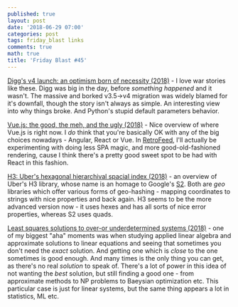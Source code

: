 ```yaml
---
published: true
layout: post
date: '2018-06-29 07:00'
categories: post
tags: friday_blast links
comments: true
math: true
title: 'Friday Blast #45'
---
```


[Digg's v4 launch: an optimism born of necessity (2018)](https://lethain.com//digg-v4/) - I love war stories like these. Digg was big in the day, before _something happened_ and it wasn't. The massive and borked v3.5->v4 migration was widely blamed for it's downfall, though the story isn't always as simple. An interesting view into why things broke. And Python's stupid default parameters behavior.

[Vue.js: the good, the meh, and the ugly (2018)](https://medium.com/@Pier/vue-js-the-good-the-meh-and-the-ugly-82800bbe6684) - Nice overview of where Vue.js is right now. I _do_ think that you're basically OK with any of the big choices nowadays - Angular, React or Vue. In [RetroFeed](https://horia141.com/retrofeed.html), I'll actually be experimenting with doing less SPA magic, and more good-old-fashioned rendering, cause I think there's a pretty good sweet spot to be had with React in this fashion.

[H3: Uber's hexagonal hierarchival spacial index (2018)](https://eng.uber.com/h3/) - an overview of Uber's H3 library, whose name is an homage to Google's [S2](http://s2geometry.io/). Both are _geo_ libraries which offer various forms of geo-hashing - mapping coordinates to strings with nice properties and back again. H3 seems to be the more advanced version now - it uses hexes and has all sorts of nice error properties, whereas S2 uses quads.

[Least squares solutions to over-or underdetermined systems (2018)](https://www.johndcook.com/blog/2018/05/06/least-squares/) - one of my biggest "aha" moments was when studying applied linear algebra and approximate solutions to linear equations and seeing that sometimes you don't need the _exact_ solution. And getting one which is _close_ to the one sometimes is good enough. And many times is the only thing you can get, as there's no real _solution_ to speak of. There's a lot of power in this idea of not wanting the _best_ solution, but still finding a good one - from approximate methods to NP problems to Baeysian optimization etc. This particular case is just for linear systems, but the same thing appears a lot in statistics, ML etc.
